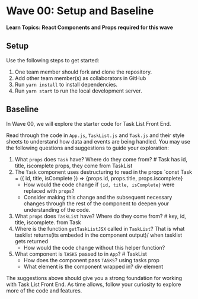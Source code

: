 # Wave 00: Setup and Baseline

**Learn Topics: React Components and Props required for this wave**

## Setup

Use the following steps to get started:

1. One team member should fork and clone the repository.
1. Add other team member(s) as collaborators in GitHub
1. Run `yarn install` to install dependencies.
1. Run `yarn start` to run the local development server.

## Baseline

In Wave 00, we will explore the starter code for Task List Front End.

Read through the code in `App.js`, `TaskList.js` and `Task.js` and their style sheets to understand how data and events are being handled. You may use the following questions and suggestions to guide your exploration:

1. What `props` does `Task` have? Where do they come from? # Task has id, title, iscomplete props, they come from TaskList 
2. The `Task` component uses destructuring to read in the props `const Task = ({ id, title, isComplete }) => {props.id, props.title, props.iscomplete}
    - How would the code change if `{id, title, isComplete}` were replaced with `props`?
    - Consider making this change and the subsequent necessary changes through the rest of the component to deepen your understanding of the code.
3. What `props` does `TaskList` have? Where do they come from? # key, id, title, iscomplete. from Task
4. Where is the function `getTaskListJSX` called in `TaskList`? That is what tasklist returns(its embeded in the component output)/ when tasklist gets returned
    - How would the code change without this helper function?
5. What component is `TASKS` passed to in `App`? # TaskList
    - How does the component pass `TASKS`? using tasks prop
    - What element is the component wrapped in? div element 

The suggestions above should give you a strong foundation for working with Task List Front End. As time allows, follow your curiosity to explore more of the code and features.








